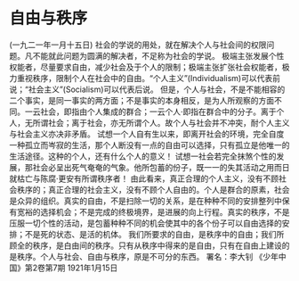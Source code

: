 # 自由与秩序
(一九二一年一月十五日)
社会的学说的用处，就在解决个人与社会间的权限问题。凡不能就此问题为圆满的解决者，不足称为社会的学说。
极端主张发展个性权能者，尽量要求自由，减少社会及于个人的限制；极端主张扩张社会权能者，极力重视秩序，限制个人在社会中的自由。“个人主义”(Individualism)可以代表前说；“社会主义”(Socialism)可以代表后说。
但是，个人与社会，不是不能相容的二个事实，是同一事实的两方面；不是事实的本身相反，是为人所观察的方面不同。一云社会，即指由个人集成的群合；一云个人·即指在群合中的分子。离于个人，无所谓社会；离于社会，亦无所谓个人。故个人与社会并不冲突，耐个人主义与社会主义亦决非矛盾。
试想一个人自有生以来，即离开社会的环境，完全自度一种孤立而岑寂的生活，那个人断没有一点的自由可以选择，只有孤立是他唯一的生活途径。这种的个人，还有什么个人的意义！
试想一社会若完全抹煞个性的发展，那社会必呈出死气奄奄的气象。他所包蓄的份子，既一一的失其活动之用而日就枯亡与陈腐·更安有所谓秩序者！
由此看来，真正合理的个人主义，没有不顾社会秩序的；真正合理的社会主义，没有不顾个人自由的。个人是群合的原素，社会是众异的组织。真实的自由，不是扫除一切的关系，是在种种不同的安排整列中保有宽裕的选择机会；不是完成的终极境界，是进展的向上行程。真实的秩序，不是压服一切个性的活动，是包蓄种种不同的机会使其中的各个份子可以自由选择的安排；不是死的状态、是活的机体。
我们所要求的自由，是秩序中的自由；我们所顾全的秩序，是白由间的秩序。只有从秩序中得来的是自由，只有在自由上建设的是秩序。个人与社会、自由与秩序，原是不可分的东西。
署名：李大钊
《少年中国》第2卷第7期
1921年1月15日

